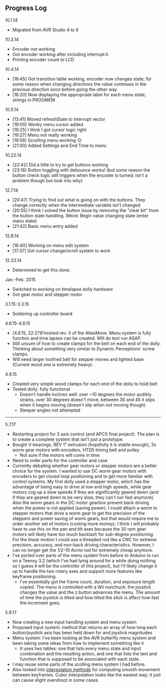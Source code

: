 ## Progress Log

10.1.14

- Migrated from AVR Studio 4 to 6

10.3.14

- Encoder not working
- Got encoder working after including interrupt.h
- Printing encoder count to LCD

10.4.14

- [16:45] Got transition table working, encoder now changes state; for some reason when changing directions the value continues in the previous direction once before going the other way
- [18:20] Now displaying the appropriate label for each menu state; strings in PROGMEM

10.5.14

- [13:41] Moved refreshState to interrupt vector
- [19:00] Wonky menu cursor added
- [19:25] I think I got cursor logic right
- [19:27] Menu not really working
- [19:58] Scrolling menu working :D
- [21:00] Added Settings and End Time to menu

10.22.14

- [22:42] Did a little to try to get buttons working
- [23:16] Button toggling with debounce works! (but some reason the button check logic still triggers when the encoder is turned; isn't a problem though but look into why)

12.7.14

- [20:47] Trying to find out what is going on with the buttons. They change correctly when the intermediate variable isn't changed
- [20:55] I think I solved the button issue by removing the "clear bit" from the button state handling. Weird. Begin value changing state (enter menu state)
- [21:42] Basic menu entry added

12.8.14

- [16:40] Working on menu edit system
- [17:37] Got cursor change/scroll system to work

12.23.14

- Determined to get this done.

Jan.-Feb. 2015

- Switched to working on timelapse dolly hardware
- Got gear motor and stepper motor

3.1.15-3.3.15

- Soldering up controller board

4.6.15-4.8.15

- [4.8.15, 22:27]Finished rev. 0 of the AtlasMove. Menu system is fully function and time lapses can be created. Will do text run ASAP. 
- Still unsure of how to create clamps for the belt on each end of the dolly. Thinking about something very similar to Dynamic Perceptions' screw clamps.
- Will need larger toothed belt for stepper moves and lighted base (Current wood one is extremely heavy).

4.9.15

- Created very simple wood clamps for each end of the dolly to hold belt
- Tested dolly: fully functional
    - Doesn't handle inclines well: over ~10 degrees the motor audibly strains, over 30 degrees doesn't move, between 30 and 45 it slips when it begins moving (doesn't slip when not moving though)
    - Steeper angles not attempted
---

5.7.17

- Restarting project for 3 axis control (and APCS final project). The plan is to create a complete system that isn't just a prototype.
- Bought V-bearings, REV 1" extrusion (hopefully it is stable enough), 3x worm gear motors with encoders, HTD5 timing belt and pulley
    - Not sure if the motors will come in time
- Need to order parts for the controller and case
- Currently debating whether gear motors or stepper motors are a better choice for the system. I wanted to use DC worm gear motors with encoders to get closed loop positioning and to get more familiar with control systems. My first dolly used a stepper motor, which has the advantage of being easy to drive at low and high speeds, while gear motors cog up a slow speeds if they are significantly geared down (and if they are geared down to be very slow, they can't run fast anymore). Also the worm gears in the DC motor gearbox prevent back driving when the power is not applied (saving power). I could attach a worm to stepper motors that drive a worm gear to get the precision of the steppers and power saving of worm gears, but that would require me to order another set of motors (costing more money). I think I will probably have to use this on the pan and tilt axes because the 30 rpm gear motors will likely have too much backlash for sub-degree positioning. For the linear motion I could use a threaded rod like a CNC for extreme precision, accuracy, and non-back driving characteristics. However, I can no longer get the 1/2-10 Acme rod for extremely cheap anymore.
- I've ported over parts of the menu system from before to Arduino to run on a Teensy 3.2 (which I've had lying around for a while doing nothing so I guess it will be the controller of this project), but I'll likely change it up to handle the two rotary axes and support more features like keyframe positioning.
    - I've essentially got the frame count, duration, and exposure length copied. The menu is controlled with a Wii nunchuck: the joystick changes the value and the z button advances the menu. The amount of time the joystick is tilted and how tilted the stick is affect how fast the increment goes.

5.9.17

- Now creating a new input handling system and menu system
- Proposed input system: method that returns an array of how long each button/joystick axis has been held down for and joystick magnitudes
- Menu system: I've been looking at the AVR butterfly menu system and been taking some ideas from how to implement something like it
    - It uses two tables: one that lists every menu state and input combination and the resulting action, and one that lists the text and function that is supposed to be associated with each state.
- I may reuse some parts of the scolling menu system I had before.
- Also looked into [interpolation methods](http://paulbourke.net/miscellaneous/interpolation/) for computing smooth movement between keyframes. Cubic interpolation looks like the easiest way; it just can cause slight overshoot in some cases. 
